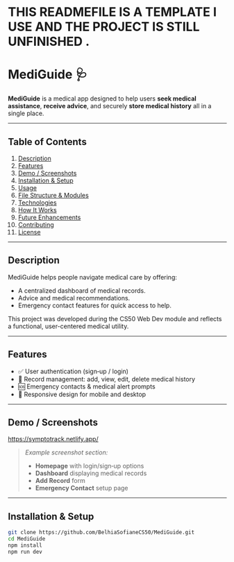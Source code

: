 # THIS READMEFILE IS A TEMPLATE I USE AND THE PROJECT IS STILL UNFINISHED .


# MediGuide 🩺

**MediGuide** is a medical app designed to help users **seek medical assistance**, **receive advice**, and securely **store medical history** all in a single place.

---

## Table of Contents
1. [Description](#description)  
2. [Features](#features)  
3. [Demo / Screenshots](#demo--screenshots)  
4. [Installation & Setup](#installation--setup)  
5. [Usage](#usage)  
6. [File Structure & Modules](#file-structure--modules)  
7. [Technologies](#technologies)  
8. [How It Works](#how-it-works)  
9. [Future Enhancements](#future-enhancements)  
10. [Contributing](#contributing)  
11. [License](#license)

---

## Description
MediGuide helps people navigate medical care by offering:
- A centralized dashboard of medical records.
- Advice and medical recommendations.
- Emergency contact features for quick access to help.

This project was developed during the CS50 Web Dev module and reflects a functional, user-centered medical utility.

---

## Features
- ✅ User authentication (sign‑up / login)  
- 📁 Record management: add, view, edit, delete medical history  
- 🆘 Emergency contacts & medical alert prompts  
- 📱 Responsive design for mobile and desktop

---

##  Demo / Screenshots
https://symptotrack.netlify.app/

> *Example screenshot section:*
> - **Homepage** with login/sign‑up options  
> - **Dashboard** displaying medical records  
> - **Add Record** form  
> - **Emergency Contact** setup page

---

## Installation & Setup

```bash
git clone https://github.com/BelhiaSofianeCS50/MediGuide.git
cd MediGuide
npm install
npm run dev
